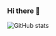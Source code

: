 ### Hi there 👋

![GitHub stats](https://github-readme-stats.vercel.app/api?username=dhaia&theme=shades-of-purple&show_icons=true)  
